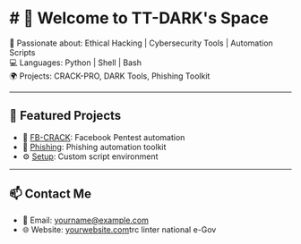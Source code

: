 # # 👋 Welcome to TT-DARK's Space

🎯 Passionate about: Ethical Hacking | Cybersecurity Tools | Automation Scripts  
💻 Languages: Python | Shell | Bash  
🌍 Projects: CRACK-PRO, DARK Tools, Phishing Toolkit  

---

## 🚀 Featured Projects

- 🔐 [FB-CRACK](https://github.com/TT-DARK/FB-CRACK): Facebook Pentest automation
- 🎣 [Phishing](https://github.com/TT-DARK/Phishing): Phishing automation toolkit
- ⚙️ [Setup](https://github.com/TT-DARK/Setup): Custom script environment

---

## 📫 Contact Me

- 📧 Email: yourname@example.com  
- 🌐 Website: [yourwebsite.com](https://yourwebsite.com)trc linter national e-Gov 
